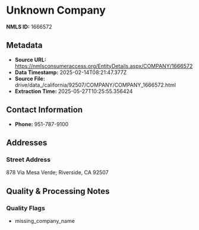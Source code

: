 # Unknown Company

**NMLS ID:** 1666572

## Metadata
- **Source URL:** https://nmlsconsumeraccess.org/EntityDetails.aspx/COMPANY/1666572
- **Data Timestamp:** 2025-02-14T08:21:47.377Z
- **Source File:** drive/data_/california/92507/COMPANY/COMPANY_1666572.html
- **Extraction Time:** 2025-05-27T10:25:55.356424

## Contact Information
- **Phone:** 951-787-9100

## Addresses
### Street Address
878 Via Mesa Verde; Riverside, CA 92507

## Quality & Processing Notes
### Quality Flags
- missing_company_name
